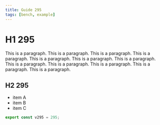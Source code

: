 ```yaml
---
title: Guide 295
tags: [bench, example]
---
```


# H1 295

This is a paragraph. This is a paragraph. This is a paragraph. This is a paragraph. This is a paragraph. This is a paragraph. This is a paragraph. This is a paragraph. This is a paragraph. This is a paragraph. This is a paragraph. This is a paragraph. 

## H2 295

- item A
- item B
- item C

```ts
export const v295 = 295;
```